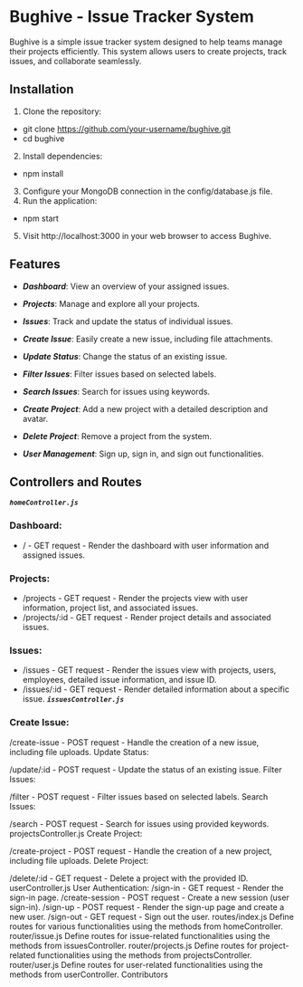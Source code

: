 
# Bughive - Issue Tracker System
Bughive is a simple issue tracker system designed to help teams manage their projects efficiently. This system allows users to create projects, track issues, and collaborate seamlessly.

## Installation
1. Clone the repository:
 * git clone https://github.com/your-username/bughive.git
 * cd bughive
2. Install dependencies:
 * npm install
3. Configure your MongoDB connection in the config/database.js file.
4. Run the application:
 * npm start
5. Visit http://localhost:3000 in your web browser to access Bughive.

## Features
* ***Dashboard***: View an overview of your assigned issues.

* ***Projects***: Manage and explore all your projects.

* ***Issues***: Track and update the status of individual issues.

* ***Create Issue***: Easily create a new issue, including file attachments.

* ***Update Status***: Change the status of an existing issue.

* ***Filter Issues***: Filter issues based on selected labels.

* ***Search Issues***: Search for issues using keywords.

* ***Create Project***: Add a new project with a detailed description and avatar.

* ***Delete Project***: Remove a project from the system.

* ***User Management***: Sign up, sign in, and sign out functionalities.

## Controllers and Routes
***`homeController.js`***
### Dashboard:

* / - GET request - Render the dashboard with user information and assigned issues.
### Projects:

* /projects - GET request - Render the projects view with user information, project list, and associated issues.
* /projects/:id - GET request - Render project details and associated issues.
### Issues:

* /issues - GET request - Render the issues view with projects, users, employees, detailed issue information, and issue ID.
* /issues/:id - GET request - Render detailed information about a specific issue.
***`issuesController.js`***
### Create Issue:

/create-issue - POST request - Handle the creation of a new issue, including file uploads.
Update Status:

/update/:id - POST request - Update the status of an existing issue.
Filter Issues:

/filter - POST request - Filter issues based on selected labels.
Search Issues:

/search - POST request - Search for issues using provided keywords.
projectsController.js
Create Project:

/create-project - POST request - Handle the creation of a new project, including file uploads.
Delete Project:

/delete/:id - GET request - Delete a project with the provided ID.
userController.js
User Authentication:
/sign-in - GET request - Render the sign-in page.
/create-session - POST request - Create a new session (user sign-in).
/sign-up - POST request - Render the sign-up page and create a new user.
/sign-out - GET request - Sign out the user.
routes/index.js
Define routes for various functionalities using the methods from homeController.
router/issue.js
Define routes for issue-related functionalities using the methods from issuesController.
router/projects.js
Define routes for project-related functionalities using the methods from projectsController.
router/user.js
Define routes for user-related functionalities using the methods from userController.
Contributors
